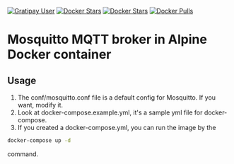 [![Gratipay User](https://img.shields.io/gratipay/user/gyengus.svg?style=flat)](https://gratipay.com/~gyengus/)
[![Docker Stars](https://img.shields.io/docker/automated/gyengus/alpine-mosquitto.svg?style=flat)](https://hub.docker.com/r/gyengus/alpine-mosquitto/)
[![Docker Stars](https://img.shields.io/docker/stars/gyengus/alpine-mosquitto.svg?style=flat)](https://hub.docker.com/r/gyengus/alpine-mosquitto/)
[![Docker Pulls](https://img.shields.io/docker/pulls/gyengus/alpine-mosquitto.svg?style=flat)](https://hub.docker.com/r/gyengus/alpine-mosquitto/)
# Mosquitto MQTT broker in Alpine Docker container

## Usage

1. The conf/mosquitto.conf file is a default config for Mosquitto. If you want, modify it.
2. Look at docker-compose.example.yml, it's a sample yml file for docker-compose.
3. If you created a docker-compose.yml, you can run the image by the
```bash
docker-compose up -d
```
command.
